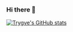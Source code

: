 ### Hi there 👋
[![Trygve's GitHub stats](https://github-readme-stats.vercel.app/api?username=trygveam)](https://github.com/trygveam/github-readme-stats)
<!--
**trygveam/trygveam** is a ✨ _special_ ✨ repository because its `README.md` (this file) appears on your GitHub profile.
Here are some ideas to get you started:

- 🔭 I’m currently working on ...
- 🌱 I’m currently learning ...
- 👯 I’m looking to collaborate on ...
- 🤔 I’m looking for help with ...
- 💬 Ask me about ...
- 📫 How to reach me: ...
- 😄 Pronouns: ...
- ⚡ Fun fact: ...
-->
